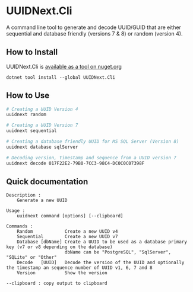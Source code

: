 # UUIDNext.Cli

A command line tool to generate and decode UUID/GUID that are either sequential and database friendly (versions 7 & 8) or random (version 4).

## How to Install

UUIDNext.Cli is [available as a tool on nuget.org](https://www.nuget.org/packages/UUIDNext.Cli/)

```text
dotnet tool install --global UUIDNext.Cli
```

## How to Use

```bash
# Creating a UUID Version 4
uuidnext random

# Creating a UUID Version 7
uuidnext sequential

# Creating a database friendly UUID for MS SQL Server (Version 8)
uuidnext database sqlServer

# Decoding version, timestamp and sequence from a UUID version 7
uuidnext decode 017F22E2-79B0-7CC3-98C4-DC0C0C07398F
```

## Quick documentation

```text
Description : 
    Generate a new UUID

Usage : 
    uuidnext command [options] [--clipboard]

Commands : 
    Random            Create a new UUID v4
    Sequential        Create a new UUID v7
    Database [dbName] Create a UUID to be used as a database primary key (v7 or v8 depending on the database)
                      dbName can be "PostgreSQL", "SqlServer", "SQLite" or "Other"
    Decode   [UUID]   Decode the versioo of the UUID and optionally the timestamp an sequence number of UUID v1, 6, 7 and 8
    Version           Show the version

--clipboard : copy output to clipboard
```
